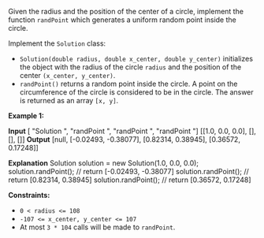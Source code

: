 Given the radius and the position of the center of a circle, implement the function `randPoint` which generates a uniform random point inside the circle.

Implement the `Solution` class:

*   `Solution(double radius, double x_center, double y_center)` initializes the object with the radius of the circle `radius` and the position of the center `(x_center, y_center)`.
*   `randPoint()` returns a random point inside the circle. A point on the circumference of the circle is considered to be in the circle. The answer is returned as an array `[x, y]`.

**Example 1:**

**Input**
\[ "Solution ",  "randPoint ",  "randPoint ",  "randPoint "\]
\[\[1.0, 0.0, 0.0\], \[\], \[\], \[\]\]
**Output**
\[null, \[-0.02493, -0.38077\], \[0.82314, 0.38945\], \[0.36572, 0.17248\]\]

**Explanation**
Solution solution = new Solution(1.0, 0.0, 0.0);
solution.randPoint(); // return \[-0.02493, -0.38077\]
solution.randPoint(); // return \[0.82314, 0.38945\]
solution.randPoint(); // return \[0.36572, 0.17248\]

**Constraints:**

*   `0 < radius <= 108`
*   `-107 <= x_center, y_center <= 107`
*   At most `3 * 104` calls will be made to `randPoint`.